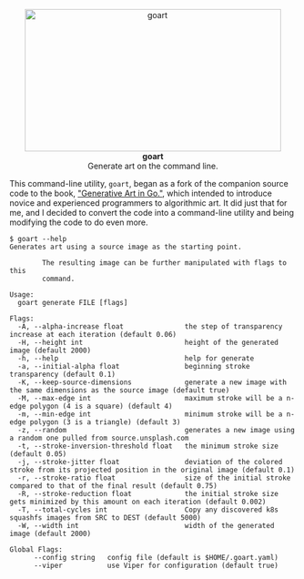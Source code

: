 <p align="center">
    <a href="https://github.com/jacobsalmela/goart">
        <img src="https://user-images.githubusercontent.com/3843505/138571722-766c574f-78ed-4c98-88a9-328e95ba6b53.png" width="450" height="250" alt="goart ">
    </a>
    <br>
    <strong>goart</strong><br>
    Generate art on the command line.
</p>

This command-line utility, `goart`, began as a fork of the companion source code to the book, ["Generative Art in Go."](https://preslav.me/generative-art-in-golang/), which intended to introduce novice and experienced programmers to algorithmic art.  It did just that for me, and I decided to convert the code into a command-line utility and being modifying the code to do even more.

```
$ goart --help
Generates art using a source image as the starting point.

        The resulting image can be further manipulated with flags to this
        command.

Usage:
  goart generate FILE [flags]

Flags:
  -A, --alpha-increase float               the step of transparency increase at each iteration (default 0.06)
  -H, --height int                         height of the generated image (default 2000)
  -h, --help                               help for generate
  -a, --initial-alpha float                beginning stroke transparency (default 0.1)
  -K, --keep-source-dimensions             generate a new image with the same dimensions as the source image (default true)
  -M, --max-edge int                       maximum stroke will be a n-edge polygon (4 is a square) (default 4)
  -m, --min-edge int                       minimum stroke will be a n-edge polygon (3 is a triangle) (default 3)
  -z, --random                             generates a new image using a random one pulled from source.unsplash.com
  -t, --stroke-inversion-threshold float   the minimum stroke size (default 0.05)
  -j, --stroke-jitter float                deviation of the colored stroke from its projected position in the original image (default 0.1)
  -r, --stroke-ratio float                 size of the initial stroke compared to that of the final result (default 0.75)
  -R, --stroke-reduction float             the initial stroke size gets minimized by this amount on each iteration (default 0.002)
  -T, --total-cycles int                   Copy any discovered k8s squashfs images from SRC to DEST (default 5000)
  -W, --width int                          width of the generated image (default 2000)

Global Flags:
      --config string   config file (default is $HOME/.goart.yaml)
      --viper           use Viper for configuration (default true)
```